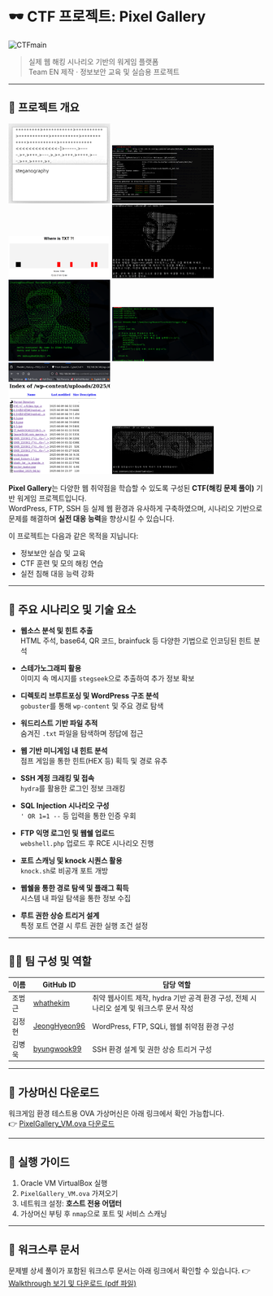 # 🕶️ CTF 프로젝트: Pixel Gallery

![CTFmain](CTF_PixelGallery_main.gif)

> 실제 웹 해킹 시나리오 기반의 워게임 플랫폼  
> Team EN 제작 · 정보보안 교육 및 실습용 프로젝트

---

## 🎯 프로젝트 개요

<p float="left">
  <img src="https://github.com/whathekim/CTF_PixelGallery/blob/main/walkthrough%2001.png" width="200" />
  <img src="https://github.com/whathekim/CTF_PixelGallery/blob/main/walkthrough%2002.png" width="200" />
  <img src="https://github.com/whathekim/CTF_PixelGallery/blob/main/walkthrough%2003.png" width="200" />
  <img src="https://github.com/whathekim/CTF_PixelGallery/blob/main/walkthrough%2004.png" width="200" />
  <img src="https://github.com/whathekim/CTF_PixelGallery/blob/main/walkthrough%2005.png" width="200" />
  <img src="https://github.com/whathekim/CTF_PixelGallery/blob/main/walkthrough%2006.png" width="200" />
  <img src="https://github.com/whathekim/CTF_PixelGallery/blob/main/walkthrough%2007.png" width="200" />
  <img src="https://github.com/whathekim/CTF_PixelGallery/blob/main/walkthrough%2008.png" width="200" />
</p>

**Pixel Gallery**는 다양한 웹 취약점을 학습할 수 있도록 구성된 **CTF(해킹 문제 풀이)** 기반 워게임 프로젝트입니다.  
WordPress, FTP, SSH 등 실제 웹 환경과 유사하게 구축하였으며, 시나리오 기반으로 문제를 해결하며 **실전 대응 능력**을 향상시킬 수 있습니다.

이 프로젝트는 다음과 같은 목적을 지닙니다:
- 정보보안 실습 및 교육
- CTF 훈련 및 모의 해킹 연습
- 실전 침해 대응 능력 강화

---

## 🧰 주요 시나리오 및 기술 요소

- **웹소스 분석 및 힌트 추출**  
  HTML 주석, base64, QR 코드, brainfuck 등 다양한 기법으로 인코딩된 힌트 분석

- **스테가노그래피 활용**  
  이미지 속 메시지를 `stegseek`으로 추출하여 추가 정보 확보

- **디렉토리 브루트포싱 및 WordPress 구조 분석**  
  `gobuster`를 통해 `wp-content` 및 주요 경로 탐색

- **워드리스트 기반 파일 추적**  
  숨겨진 `.txt` 파일을 탐색하며 정답에 접근

- **웹 기반 미니게임 내 힌트 분석**  
  점프 게임을 통한 힌트(HEX 등) 획득 및 경로 유추

- **SSH 계정 크래킹 및 접속**  
  `hydra`를 활용한 로그인 정보 크래킹

- **SQL Injection 시나리오 구성**  
  `' OR 1=1 --` 등 입력을 통한 인증 우회

- **FTP 익명 로그인 및 웹쉘 업로드**  
  `webshell.php` 업로드 후 RCE 시나리오 진행

- **포트 스캐닝 및 knock 시퀀스 활용**  
  `knock.sh`로 비공개 포트 개방

- **웹쉘을 통한 경로 탐색 및 플래그 획득**  
  시스템 내 파일 탐색을 통한 정보 수집

- **루트 권한 상승 트리거 설계**  
  특정 포트 연결 시 루트 권한 실행 조건 설정

---

## 🧑‍💻 팀 구성 및 역할

| 이름       | GitHub ID                                      | 담당 역할                                                             |
|------------|------------------------------------------------|------------------------------------------------------------------------|
| 조범근     | [whathekim](https://github.com/whathekim) | 취약 웹사이트 제작, hydra 기반 공격 환경 구성, 전체 시나리오 설계 및 워크스루 문서 작성                           |
| 김정현     | [JeongHyeon96](https://github.com/JeongHyeon96)       | WordPress, FTP, SQLi, 웹쉘 취약점 환경 구성 |
| 김병욱     | [byungwook99](https://github.com/byungwook99)   | SSH 환경 설계 및 권한 상승 트리거 구성                                |

---

## 💽 가상머신 다운로드

워크게임 환경 테스트용 OVA 가상머신은 아래 링크에서 확인 가능합니다.  
👉 [PixelGallery_VM.ova 다운로드](https://drive.google.com/file/d/1_gizfkVfZi1t7p3K2RI9asCyjgrrKsUH/view)

---

## 🚀 실행 가이드

1. Oracle VM VirtualBox 실행  
2. `PixelGallery_VM.ova` 가져오기  
3. 네트워크 설정: **호스트 전용 어댑터**  
4. 가상머신 부팅 후 `nmap`으로 포트 및 서비스 스캐닝

---

## 📝 워크스루 문서

문제별 상세 풀이가 포함된 워크스루 문서는 아래 링크에서 확인할 수 있습니다.
👉 [Walkthrough 보기 및 다운로드 (pdf 파일)](https://github.com/whathekim/CTF_PixelGallery/blob/main/EN_CTF%20walkthrough.pdf)



